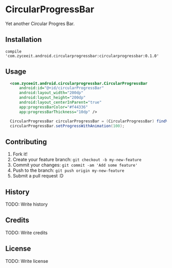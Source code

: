 # CircularProgressBar
Yet another Circular Progres Bar.

## Installation
```
compile 'com.zyceeit.android.circularprogressbar:circularprogressbar:0.1.0'
```
## Usage
```xml
  <com.zyceeit.android.circularprogressbar.CircularProgressBar
      android:id="@+id/circularProgressBar"
      android:layout_width="200dp"
      android:layout_height="200dp"
      android:layout_centerInParent="true"
      app:progressBarColor="#f44336"
      app:progressBarThickness="10dp" />
```

```java
  CircularProgressBar circularProgressBar = (CircularProgressBar) findViewById(R.id.circularProgressBar);
  circularProgressBar.setProgressWithAnimation(100);
```


## Contributing

1. Fork it!
2. Create your feature branch: `git checkout -b my-new-feature`
3. Commit your changes: `git commit -am 'Add some feature'`
4. Push to the branch: `git push origin my-new-feature`
5. Submit a pull request :D

## History

TODO: Write history

## Credits

TODO: Write credits

## License

TODO: Write license
